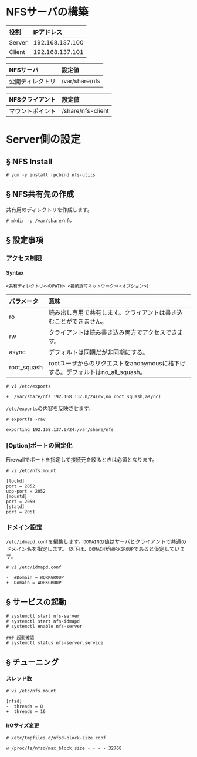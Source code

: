 # NFSサーバの構築
|役割|IPアドレス|
|:---|:---|
|Server|192.168.137.100|
|Client|192.168.137.101|

|NFSサーバ|設定値|
|:---|:---|
|公開ディレクトリ|/var/share/nfs|

|NFSクライアント|設定値|
|:---|:---|
|マウントポイント|/share/nfs-client|

# Server側の設定
## § NFS Install
```
# yum -y install rpcbind nfs-utils
```
## § NFS共有先の作成
共有用のディレクトリを作成します。
```
# mkdir -p /var/share/nfs
```
## § 設定事項
### アクセス制限
#### Syntax
```
<共有ディレクトリへのPATH> <接続許可ネットワーク>(<オプション>)
```
|パラメータ|意味|
|:---|:---|
|ro|読み出し専用で共有します。クライアントは書き込むことができません。|
|rw|クライアントは読み書き込み両方でアクセスできます。|
|async|デフォルトは同期だが非同期にする。|
|root_squash|rootユーザからのリクエストをanonymousに格下げする。デフォルトはno_all_squash。|

```
# vi /etc/exports
```
```
+  /var/share/nfs 192.168.137.0/24(rw,no_root_squash,async)
```
`/etc/exports`の内容を反映させます。
```
# exportfs -rav
```
```
exporting 192.168.137.0/24:/var/share/nfs
```
### [Option]ポートの固定化
Firewallでポートを指定して接続元を絞るときは必須となります。
```
# vi /etc/nfs.mount
```
```
[lockd]
port = 2052
udp-port = 2052
[mountd]
port = 2050
[statd]
port = 2051
```
### ドメイン設定
`/etc/idmapd.conf`を編集します。`DOMAIN`の値はサーバとクライアントで共通のドメイン名を指定します。
以下は、`DOMAIN`が`WORKGROUP`であると仮定しています。
```
# vi /etc/idmapd.conf
```
```
-  #Domain = WORKGROUP
+  Domain = WORKGROUP
```
## § サービスの起動
```
# systemctl start nfs-server
# systemctl start nfs-idmapd
# systemctl enable nfs-server
```
```
### 起動確認
# systemctl status nfs-server.service
```
## § チューニング
#### スレッド数
```
# vi /etc/nfs.mount
```
```
[nfsd]
-  threads = 8
+  threads = 16
```
#### I/Oサイズ変更
```
# /etc/tmpfiles.d/nfsd-block-size.conf
```
```
w /proc/fs/nfsd/max_block_size - - - - 32768
```
